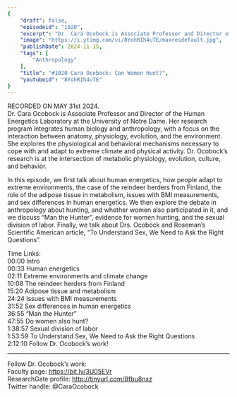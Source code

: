 ```yaml
---
{
	"draft": false,
	"episodeid": "1020",
	"excerpt": "Dr. Cara Ocobock is Associate Professor and Director of the Human Energetics Laboratory at the University of Notre Dame. Her research program integrates human biology and anthropology, with a focus on the interaction between anatomy, physiology, evolution, and the environment. She explores the physiological and behavioral mechanisms necessary to cope with and adapt to extreme climate and physical activity. Dr. Ocobock’s research is at the intersection of metabolic physiology, evolution, culture, and behavior.",
	"image": "https://i.ytimg.com/vi/8YohRIh4uTE/maxresdefault.jpg",
	"publishDate": 2024-11-15,
	"tags": [
		"Anthropology"
	],
	"title": "#1020 Cara Ocobock: Can Women Hunt?",
	"youtubeid": "8YohRIh4uTE"
}
---
```

RECORDED ON MAY 31st 2024.  
Dr. Cara Ocobock is Associate Professor and Director of the Human Energetics Laboratory at the University of Notre Dame. Her research program integrates human biology and anthropology, with a focus on the interaction between anatomy, physiology, evolution, and the environment. She explores the physiological and behavioral mechanisms necessary to cope with and adapt to extreme climate and physical activity. Dr. Ocobock’s research is at the intersection of metabolic physiology, evolution, culture, and behavior.

In this episode, we first talk about human energetics, how people adapt to extreme environments, the case of the reindeer herders from Finland, the role of the adipose tissue in metabolism, issues with BMI measurements, and sex differences in human energetics. We then explore the debate in anthropology about hunting, and whether women also participated in it, and we discuss “Man the Hunter”, evidence for women hunting, and the sexual division of labor. Finally, we talk about Drs. Ocobock and Roseman’s Scientific American article, “To Understand Sex, We Need to Ask the Right Questions”.

Time Links:  
<time>00:00</time> Intro  
<time>00:33</time> Human energetics  
<time>02:11</time> Extreme environments and climate change  
<time>10:08</time> The reindeer herders from Finland  
<time>15:20</time> Adipose tissue and metabolism  
<time>24:24</time> Issues with BMI measurements  
<time>31:52</time> Sex differences in human energetics  
<time>36:55</time> “Man the Hunter”  
<time>47:55</time> Do women also hunt?  
<time>1:38:57</time> Sexual division of labor  
<time>1:53:59</time> To Understand Sex, We Need to Ask the Right Questions  
<time>2:12:10</time> Follow Dr. Ocobock’s work!

---

Follow Dr. Ocobock’s work:  
Faculty page: https://bit.ly/3U05EVr  
ResearchGate profile: http://tinyurl.com/8fbu8nxz  
Twitter handle: @CaraOcobock
